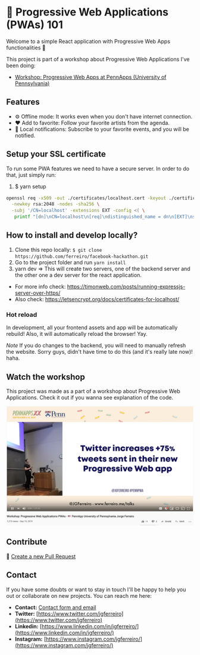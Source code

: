 # 🚀 Progressive Web Applications (PWAs) 101

Welcome to a simple React application with Progressive Web Apps functionalities 🙌

This project is part of a workshop about Progressive Web Applications I've been doing:

* [Workshop: Progressive Web Apps at PennApps (University of Pennsylvania)](https://www.ferreiro.me/blog/workshop-progressive-web-apps-at-pennapps)

## Features

* ⚙️ Offline mode: It works even when you don't have internet connection.
* ❤️ Add to favorite: Follow your favorite artists from the agenda.
* 🎯 Local notifications: Subscribe to your favorite events, and you will be notified.

## Setup your SSL certificate

To run some PWA features we need to have a secure server.
In order to do that, just simply run:

1. $ yarn setup

```bash
openssl req -x509 -out ./certificates/localhost.cert -keyout ./certificates/localhost.key \
  -newkey rsa:2048 -nodes -sha256 \
  -subj '/CN=localhost' -extensions EXT -config <( \
   printf "[dn]\nCN=localhost\n[req]\ndistinguished_name = dn\n[EXT]\nsubjectAltName=DNS:localhost\nkeyUsage=digitalSignature\nextendedKeyUsage=serverAuth")

```
## How to install and develop locally?

1. Clone this repo locally: `$ git clone https://github.com/ferreiro/facebook-hackathon.git`
2. Go to the project folder and run `yarn install`
3. yarn dev => This will create two servers, one of the backend server and the other one a dev server for the react application.

* For more info check: https://timonweb.com/posts/running-expressjs-server-over-https/
* Also check: https://letsencrypt.org/docs/certificates-for-localhost/

### Hot reload

In development, all your frontend assets and app will be automatically rebuild! Also, it will automatically reload the browser! Yay.

*Note* If you do changes to the backend, you will need to manually refresh the website. Sorry guys, didn't have time to do this (and it's really late now)! haha.

## Watch the workshop

This project was made as a part of a workshop about Progressive Web Applications. Check it out if you wanna see explanation of the code.

<a href="https://www.youtube.com/watch?v=de1xiqz-BTE"><img src="./workshop_progressive_web_apps_pennapps.png" /></a>

## Contribute

💬 [Create a new Pull Request](https://github.com/ferreiro/pwa-101/pulls)

## Contact

If you have some doubts or want to stay in touch I'll be happy to help you out or collaborate on new projects. You can reach me here:

* **Contact:** [Contact form and email](http://www.ferreiro.me/contact)
* **Twitter:** [https://www.twitter.com/jgferreiro](https://www.twitter.com/jgferreiro)
* **Linkedin:** [https://www.linkedin.com/in/jgferreiro/](https://www.linkedin.com/in/jgferreiro/)
* **Instagram:** [https://www.instagram.com/jgferreiro/](https://www.instagram.com/jgferreiro/)

